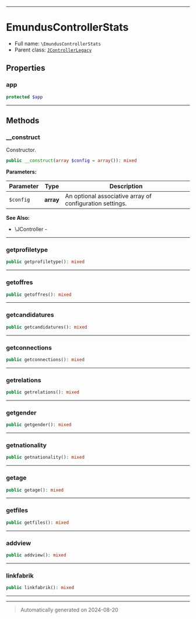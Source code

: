 ***

# EmundusControllerStats





* Full name: `\EmundusControllerStats`
* Parent class: [`JControllerLegacy`](./JControllerLegacy.md)



## Properties


### app



```php
protected $app
```






***

## Methods


### __construct

Constructor.

```php
public __construct(array $config = array()): mixed
```








**Parameters:**

| Parameter | Type | Description |
|-----------|------|-------------|
| `$config` | **array** | An optional associative array of configuration settings. |





**See Also:**

* \JController - 

***

### getprofiletype



```php
public getprofiletype(): mixed
```












***

### getoffres



```php
public getoffres(): mixed
```












***

### getcandidatures



```php
public getcandidatures(): mixed
```












***

### getconnections



```php
public getconnections(): mixed
```












***

### getrelations



```php
public getrelations(): mixed
```












***

### getgender



```php
public getgender(): mixed
```












***

### getnationality



```php
public getnationality(): mixed
```












***

### getage



```php
public getage(): mixed
```












***

### getfiles



```php
public getfiles(): mixed
```












***

### addview



```php
public addview(): mixed
```












***

### linkfabrik



```php
public linkfabrik(): mixed
```












***


***
> Automatically generated on 2024-08-20
